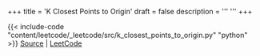 +++
title = 'K Closest Points to Origin'
draft = false
description =  '''
'''
+++

{{< include-code "content/leetcode/_leetcode/src/k_closest_points_to_origin.py" "python" >}}
[Source](https://github.com/grind-rip/leetcode/blob/master/src/k_closest_points_to_origin.py) | [LeetCode](https://leetcode.com/problems/k-closest-points-to-origin)
